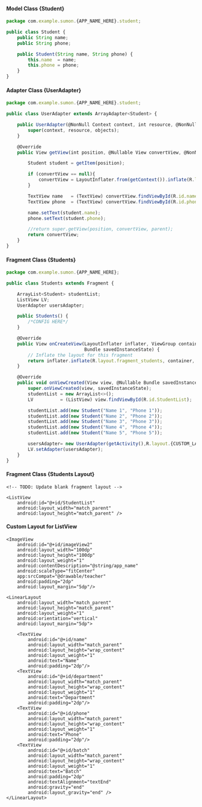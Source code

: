 ####  Model Class {Student}
```javascript
package com.example.sumon.{APP_NAME_HERE}.student;

public class Student {
    public String name;
    public String phone;

    public Student(String name, String phone) {
        this.name  = name;
        this.phone = phone;
    }
}
```

####  Adapter Class {UserAdapter}
```javascript
package com.example.sumon.{APP_NAME_HERE}.student;

public class UserAdapter extends ArrayAdapter<Student> {

    public UserAdapter(@NonNull Context context, int resource, @NonNull List<Student> objects) {
        super(context, resource, objects);
    }

    @Override
    public View getView(int position, @Nullable View convertView, @NonNull ViewGroup parent) {

        Student student = getItem(position);

        if (convertView == null){
            convertView = LayoutInflater.from(getContext()).inflate(R.layout.student_row_layout, parent, false);
        }

        TextView name   = (TextView) convertView.findViewById(R.id.name);
        TextView phone  = (TextView) convertView.findViewById(R.id.phone);

        name.setText(student.name);
        phone.setText(student.phone);

        //return super.getView(position, convertView, parent);
        return convertView;
    }
}
```

####  Fragment Class {Students}
```javascript
package com.example.sumon.{APP_NAME_HERE};

public class Students extends Fragment {

    ArrayList<Student> studentList;
    ListView LV;
    UserAdapter usersAdapter;

    public Students() {
        /*CONFIG HERE*/
    }

    @Override
    public View onCreateView(LayoutInflater inflater, ViewGroup container,
                             Bundle savedInstanceState) {
        // Inflate the layout for this fragment
        return inflater.inflate(R.layout.fragment_students, container, false);
    }

    @Override
    public void onViewCreated(View view, @Nullable Bundle savedInstanceState) {
        super.onViewCreated(view, savedInstanceState);
        studentList = new ArrayList<>();
        LV          = (ListView) view.findViewById(R.id.StudentList);

        studentList.add(new Student("Name 1", "Phone 1"));
        studentList.add(new Student("Name 2", "Phone 2"));
        studentList.add(new Student("Name 3", "Phone 3"));
        studentList.add(new Student("Name 4", "Phone 4"));
        studentList.add(new Student("Name 5", "Phone 5"));

        usersAdapter= new UserAdapter(getActivity(),R.layout.{CUSTOM_LAYOUT_ID_HERE},studentList);
        LV.setAdapter(usersAdapter);
    }
}

```
####  Fragment Class {Students Layout}
<LinearLayout xmlns:android="http://schemas.android.com/apk/res/android"
    xmlns:app="http://schemas.android.com/apk/res-auto"
    xmlns:tools="http://schemas.android.com/tools"
    android:id="@+id/frameLayout"
    android:layout_width="match_parent"
    android:layout_height="match_parent"
    tools:context="com.example.sumon.sisystem.Students"
    android:orientation="vertical">

    <!-- TODO: Update blank fragment layout -->

    <ListView
        android:id="@+id/StudentList"
        android:layout_width="match_parent"
        android:layout_height="match_parent" />
</LinearLayout>

####  Custom Layout for ListView
<?xml version="1.0" encoding="utf-8"?>
<LinearLayout xmlns:android="http://schemas.android.com/apk/res/android"
    xmlns:app="http://schemas.android.com/apk/res-auto"
    android:layout_width="match_parent"
    android:layout_height="wrap_content"
    android:padding="5dp"
    android:background="#3cf"
    android:layout_margin="5dp">

    <ImageView
        android:id="@+id/imageView2"
        android:layout_width="100dp"
        android:layout_height="100dp"
        android:layout_weight="1"
        android:contentDescription="@string/app_name"
        android:scaleType="fitCenter"
        app:srcCompat="@drawable/teacher"
        android:padding="2dp"
        android:layout_margin="5dp"/>

    <LinearLayout
        android:layout_width="match_parent"
        android:layout_height="match_parent"
        android:layout_weight="1"
        android:orientation="vertical"
        android:layout_margin="5dp">

        <TextView
            android:id="@+id/name"
            android:layout_width="match_parent"
            android:layout_height="wrap_content"
            android:layout_weight="1"
            android:text="Name"
            android:padding="2dp"/>
        <TextView
            android:id="@+id/department"
            android:layout_width="match_parent"
            android:layout_height="wrap_content"
            android:layout_weight="1"
            android:text="Department"
            android:padding="2dp"/>
        <TextView
            android:id="@+id/phone"
            android:layout_width="match_parent"
            android:layout_height="wrap_content"
            android:layout_weight="1"
            android:text="Phone"
            android:padding="2dp"/>
        <TextView
            android:id="@+id/batch"
            android:layout_width="match_parent"
            android:layout_height="wrap_content"
            android:layout_weight="1"
            android:text="Batch"
            android:padding="2dp"
            android:textAlignment="textEnd"
            android:gravity="end"
            android:layout_gravity="end" />
    </LinearLayout>

</LinearLayout>
